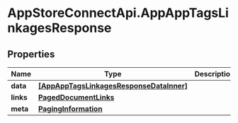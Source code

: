 # AppStoreConnectApi.AppAppTagsLinkagesResponse

## Properties

Name | Type | Description | Notes
------------ | ------------- | ------------- | -------------
**data** | [**[AppAppTagsLinkagesResponseDataInner]**](AppAppTagsLinkagesResponseDataInner.md) |  | 
**links** | [**PagedDocumentLinks**](PagedDocumentLinks.md) |  | 
**meta** | [**PagingInformation**](PagingInformation.md) |  | [optional] 


